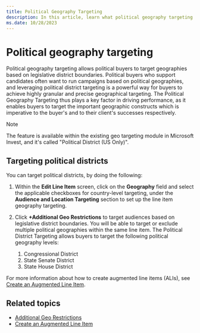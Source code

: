 ```yaml
---
title: Political Geography Targeting
description: In this article, learn what political geography targeting is, its advantages, and how to target political districts.
ms.date: 10/28/2023
---
```


# Political geography targeting

Political geography targeting allows political buyers to target geographies based on legislative district boundaries. Political buyers who support candidates often want to run campaigns based on political geographies, and leveraging political district targeting is a powerful way for buyers to achieve highly granular and precise geographical targeting. The Political Geography Targeting thus plays a key factor in driving performance, as it enables buyers to target the important geographic constructs which is imperative to the buyer's and to their client's successes respectively.

> [!NOTE]
> The feature is available within the existing geo targeting module in Microsoft Invest, and it's called "Political District (US Only)".

## Targeting political districts

You can target political districts, by doing the following:

1. Within the **Edit Line Item** screen, click on the **Geography** field and select the applicable checkboxes for country-level targeting, under the **Audience and Location Targeting** section to set up the line item geography targeting.
1. Click **+Additional Geo Restrictions** to target audiences based on legislative district boundaries. You will be able to target or exclude multiple political geographies within the same line item. The Political District Targeting allows buyers to target the following political geography levels:

    1. Congressional District
    1. State Senate District
    1. State House District

For more information about how to create augmented line items (ALIs), see [Create an Augmented Line Item](create-an-augmented-line-item-ali.md).

## Related topics

- [Additional Geo Restrictions](additional-geo-restrictions-ali.md)
- [Create an Augmented Line Item](create-an-augmented-line-item-ali.md)
